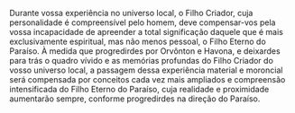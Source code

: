 ﻿Durante vossa experiência no universo local, o Filho Criador, cuja personalidade é compreensível pelo homem, deve compensar-vos pela vossa incapacidade de apreender a total significação daquele que é mais exclusivamente espiritual, mas não menos pessoal, o Filho Eterno do Paraíso. À medida que progredirdes por Orvônton e Havona, e deixardes para trás o quadro vívido e as memórias profundas do Filho Criador do vosso universo local, a passagem dessa experiência material e moroncial será compensada por conceitos cada vez mais ampliados e compreensão intensificada do Filho Eterno do Paraíso, cuja realidade e proximidade aumentarão sempre, conforme progredirdes na direção do Paraíso.